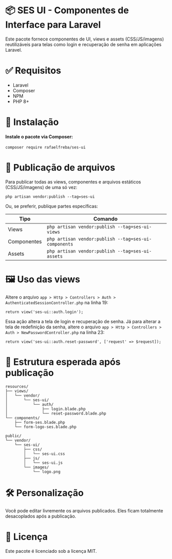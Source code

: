 # 📦 SES UI - Componentes de Interface para Laravel
<p>
Este pacote fornece componentes de UI, views e assets (CSS/JS/imagens) reutilizáveis para telas como login e recuperação de senha em aplicações Laravel.
</p>

# ✅ Requisitos

<ul>
    <li>Laravel</li>
    <li>Composer</li>
    <li>NPM</li>
    <li>PHP 8+</li>
</ul>

# 🚀 Instalação

<h4>Instale o pacote via Composer:</h4>

```
composer require rafaelfreba/ses-ui
```

# 📂 Publicação de arquivos

Para publicar todas as views, componentes e arquivos estáticos (CSS/JS/imagens) de uma só vez:

```
php artisan vendor:publish --tag=ses-ui
```
Ou, se preferir, publique partes específicas:

| Tipo        | Comando                                              |
| ----------- | ---------------------------------------------------- |
| Views       | `php artisan vendor:publish --tag=ses-ui-views`      |
| Componentes | `php artisan vendor:publish --tag=ses-ui-components` |
| Assets      | `php artisan vendor:publish --tag=ses-ui-assets`     |

# 🖼️ Uso das views

Altere o arquivo ``app > Http > Controllers > Auth > AuthenticatedSessionController.php`` na linha 19:
```
return view('ses-ui::auth.login');
```
Essa ação altera a tela de login e recuperação de senha. Já para alterar a tela de redefinição da senha, altere o arquivo ``app > Http > Controllers > Auth > NewPasswordController.php``  na linha 23:
```
return view('ses-ui::auth.reset-password', ['request' => $request]);
```

# 📁 Estrutura esperada após publicação

```
resources/
├── views/
│   └── vendor/
│       └── ses-ui/
│           └── auth/
│               ├── login.blade.php
│               └── reset-password.blade.php
└── components/
    ├── form-ses.blade.php
    └── form-logo-ses.blade.php

public/
└── vendor/
    └── ses-ui/
        ├── css/
        │   └── ses-ui.css
        ├── js/
        │   └── ses-ui.js
        └── images/
            └── logo.png
```

# 🛠️ Personalização

Você pode editar livremente os arquivos publicados. Eles ficam totalmente desacoplados após a publicação.

# 📃 Licença
Este pacote é licenciado sob a licença MIT.



